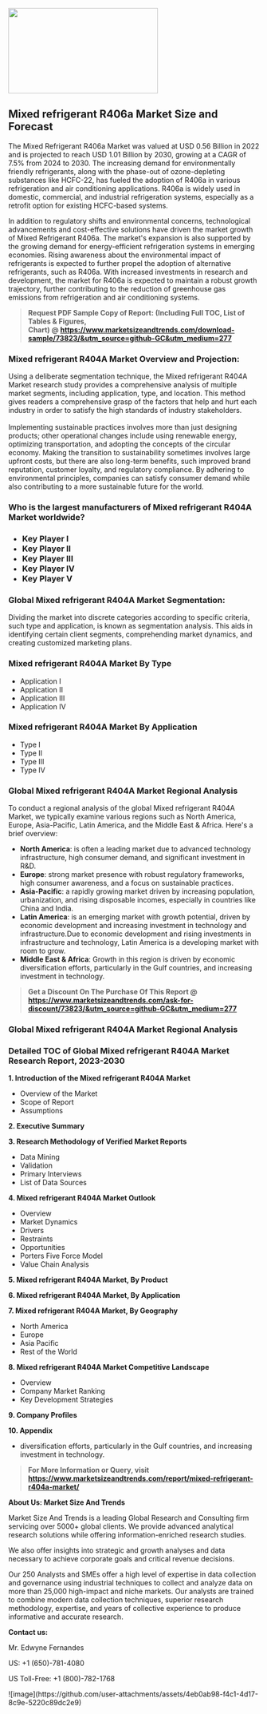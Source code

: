 <p><img class="alignnone size-medium wp-image-20088" src="https://ffe5etoiles.com/wp-content/uploads/2024/12/MST1-300x171.png" alt="" width="300" height="171" /></p><h2>Mixed refrigerant R406a Market Size and Forecast</h2><p>The Mixed Refrigerant R406a Market was valued at USD 0.56 Billion in 2022 and is projected to reach USD 1.01 Billion by 2030, growing at a CAGR of 7.5% from 2024 to 2030. The increasing demand for environmentally friendly refrigerants, along with the phase-out of ozone-depleting substances like HCFC-22, has fueled the adoption of R406a in various refrigeration and air conditioning applications. R406a is widely used in domestic, commercial, and industrial refrigeration systems, especially as a retrofit option for existing HCFC-based systems.</p><p>In addition to regulatory shifts and environmental concerns, technological advancements and cost-effective solutions have driven the market growth of Mixed Refrigerant R406a. The market's expansion is also supported by the growing demand for energy-efficient refrigeration systems in emerging economies. Rising awareness about the environmental impact of refrigerants is expected to further propel the adoption of alternative refrigerants, such as R406a. With increased investments in research and development, the market for R406a is expected to maintain a robust growth trajectory, further contributing to the reduction of greenhouse gas emissions from refrigeration and air conditioning systems.</p></p><blockquote id="" class=""><strong>Request PDF Sample Copy of Report: (Including Full TOC, List of Tables &amp; Figures, Chart)&nbsp;@&nbsp;<strong><a href="https://www.marketsizeandtrends.com/download-sample/73823/&utm_source=github-GC&utm_medium=277" target="_blank">https://www.marketsizeandtrends.com/download-sample/73823/&utm_source=github-GC&utm_medium=277</a></strong></strong></blockquote><h3 id="" class="">Mixed refrigerant R404A Market&nbsp;Overview and Projection:</h3><p id="" class="">Using a deliberate segmentation technique, the Mixed refrigerant R404A Market research study provides a comprehensive analysis of multiple market segments, including application, type, and location. This method gives readers a comprehensive grasp of the factors that help and hurt each industry in order to satisfy the high standards of industry stakeholders. <br /> <br />Implementing sustainable practices involves more than just designing products; other operational changes include using renewable energy, optimizing transportation, and adopting the concepts of the circular economy. Making the transition to sustainability sometimes involves large upfront costs, but there are also long-term benefits, such improved brand reputation, customer loyalty, and regulatory compliance. By adhering to environmental principles, companies can satisfy consumer demand while also contributing to a more sustainable future for the world.</p><h3 id="" class="">Who is the largest manufacturers of&nbsp;Mixed refrigerant R404A Market worldwide?</h3><h3 class=""><p><ul><li>Key Player I </li><li> Key Player II </li><li> Key Player III </li><li> Key Player IV </li><li> Key Player V</li></ul></p></h3><h3 id="" class="">Global&nbsp;Mixed refrigerant R404A Market Segmentation:</h3><p id="" class="">Dividing the market into discrete categories according to specific criteria, such type and application, is known as segmentation analysis. This aids in identifying certain client segments, comprehending market dynamics, and creating customized marketing plans.</p><h3 id="" class="">Mixed refrigerant R404A Market&nbsp;By Type</h3><p><p><ul><li>Application I </li><li> Application II </li><li> Application III </li><li> Application IV</p></li></ul></p></p><h3 id="" class="">Mixed refrigerant R404A Market&nbsp;By Application</h3><p class=""><p><ul><li>Type I </li><li> Type II </li><li> Type III </li><li> Type IV</li></ul></p></p><h3 id="" class="">Global Mixed refrigerant R404A Market Regional Analysis</h3><p id="" class="">To conduct a regional analysis of the global Mixed refrigerant R404A Market, we typically examine various regions such as North America, Europe, Asia-Pacific, Latin America, and the Middle East &amp; Africa. Here's a brief overview:</p><ul><li><strong>North America</strong>: is often a leading market due to advanced technology infrastructure, high consumer demand, and significant investment in R&amp;D.</li><li><strong>Europe</strong>: strong market presence with robust regulatory frameworks, high consumer awareness, and a focus on sustainable practices.</li><li><strong>Asia-Pacific</strong>: a rapidly growing market driven by increasing population, urbanization, and rising disposable incomes, especially in countries like China and India.</li><li><strong>Latin America</strong>: is an emerging market with growth potential, driven by economic development and increasing investment in technology and infrastructure.Due to economic development and rising investments in infrastructure and technology, Latin America is a developing market with room to grow.</li><li><strong>Middle East &amp; Africa</strong>: Growth in this region is driven by economic diversification efforts, particularly in the Gulf countries, and increasing investment in technology.</li></ul><blockquote id="" class=""><strong>Get a Discount On The Purchase Of This Report @ <strong><a href="https://www.marketsizeandtrends.com/ask-for-discount/73823/&utm_source=github-GC&utm_medium=277" target="_blank">https://www.marketsizeandtrends.com/ask-for-discount/73823/&utm_source=github-GC&utm_medium=277</a></strong></strong></blockquote><h3 id="" class="">Global Mixed refrigerant R404A Market Regional Analysis</h3><h3 id="" class="">Detailed TOC of Global Mixed refrigerant R404A Market Research Report, 2023-2030</h3><p id="" class=""><strong>1. Introduction of the Mixed refrigerant R404A Market</strong></p><ul><li>Overview of the Market</li><li>Scope of Report</li><li>Assumptions</li></ul><p id="" class=""><strong>2. Executive Summary</strong></p><p id="" class=""><strong>3. Research Methodology of Verified Market Reports</strong></p><ul><li>Data Mining</li><li>Validation</li><li>Primary Interviews</li><li>List of Data Sources</li></ul><p id="" class=""><strong>4. Mixed refrigerant R404A Market Outlook</strong></p><ul><li>Overview</li><li>Market Dynamics</li><li>Drivers</li><li>Restraints</li><li>Opportunities</li><li>Porters Five Force Model</li><li>Value Chain Analysis</li></ul><p id="" class=""><strong>5. Mixed refrigerant R404A Market, By Product</strong></p><p id="" class=""><strong>6. Mixed refrigerant R404A Market, By Application</strong></p><p id="" class=""><strong>7. Mixed refrigerant R404A Market, By Geography</strong></p><ul><li>North America</li><li>Europe</li><li>Asia Pacific</li><li>Rest of the World</li></ul><p id="" class=""><strong>8. Mixed refrigerant R404A Market Competitive Landscape</strong></p><ul><li>Overview</li><li>Company Market Ranking</li><li>Key Development Strategies</li></ul><p id="" class=""><strong>9. Company Profiles</strong></p><p id="" class=""><strong>10. Appendix</strong></p><ul><li>diversification efforts, particularly in the Gulf countries, and increasing investment in technology.</li></ul><blockquote id="" class=""><strong>For More Information or Query, visit <strong><strong><a href="https://www.marketsizeandtrends.com/report/mixed-refrigerant-r404a-market/" target="_blank">https://www.marketsizeandtrends.com/report/mixed-refrigerant-r404a-market/</a></strong></strong></strong></blockquote><p id="" class=""><strong>About Us: Market Size And Trends</strong></p><p id="" class="">Market Size And Trends is a leading Global Research and Consulting firm servicing over 5000+ global clients. We provide advanced analytical research solutions while offering information-enriched research studies.</p><p id="" class="">We also offer insights into strategic and growth analyses and data necessary to achieve corporate goals and critical revenue decisions.</p><p id="" class="">Our 250 Analysts and SMEs offer a high level of expertise in data collection and governance using industrial techniques to collect and analyze data on more than 25,000 high-impact and niche markets. Our analysts are trained to combine modern data collection techniques, superior research methodology, expertise, and years of collective experience to produce informative and accurate research.</p><p id="" class=""><strong>Contact us:</strong></p><p id="" class="">Mr. Edwyne Fernandes</p><p id="" class="">US: +1 (650)-781-4080</p><p id="" class="">US Toll-Free: +1 (800)-782-1768</p>
![image](https://github.com/user-attachments/assets/4eb0ab98-f4c1-4d17-8c9e-5220c89dc2e9)
